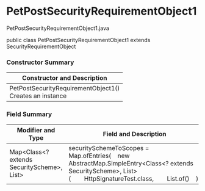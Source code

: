 # PetPostSecurityRequirementObject1
PetPostSecurityRequirementObject1.java

public class PetPostSecurityRequirementObject1
extends SecurityRequirementObject

### Constructor Summary
| Constructor and Description |
| --------------------------- |
| PetPostSecurityRequirementObject1()<br>Creates an instance |

### Field Summary
| Modifier and Type | Field and Description |
| ----------------- | --------------------- |
| Map<Class<? extends SecurityScheme>, List<String>> | securitySchemeToScopes = Map.ofEntries(&nbsp;&nbsp;&nbsp;&nbsp;new AbstractMap.SimpleEntry<Class<? extends SecurityScheme>, List<String>>(&nbsp;&nbsp;&nbsp;&nbsp;&nbsp;&nbsp;&nbsp;&nbsp;HttpSignatureTest.class,&nbsp;&nbsp;&nbsp;&nbsp;&nbsp;&nbsp;&nbsp;&nbsp;List.of()&nbsp;&nbsp;&nbsp;&nbsp;)) |
